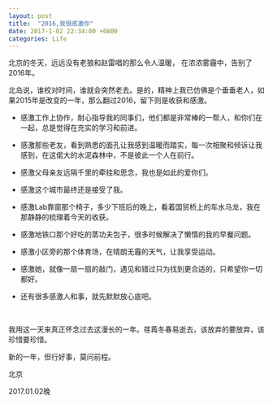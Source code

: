 ```yaml
---
layout: post
title:  "2016,我很感激你"
date: 2017-1-02 22:34:00 +0800
categories: Life
---
```




北京的冬天，远远没有老狼和赵雷唱的那么令人温暖， 在浓浓雾霾中，告别了2016年。



北岛说，谁校对时间，谁就会突然老去。是的，精神上我已仿佛是个垂垂老人，如果2015年是改变的一年，那么翻过2016，留下则是收获和感激。

 

- 感激工作上协作，耐心指导我的同事们，他们都是非常棒的一帮人，和你们在一起，总是觉得在充实的学习和前进。

- 感激那些老友，看到熟悉的面孔让我感到温暖而踏实，每一次相聚和倾诉让我感到，在这偌大的水泥森林中，不是彼此一个人在前行。

- 感激父母亲友远隔千里的牵挂和思念，我也是如此的爱你们。

- 感激这个城市最终还是接受了我。

- 感激Lab靠窗那个椅子，多少下班后的晚上，看着国贸桥上的车水马龙，我在那静静的梳理着今天的收获。

- 感激地铁口那个好吃的蒸功夫包子，很多时候解决了懒惰的我的早餐问题。

- 感激小区旁的那个体育场，在晴朗无霾的天气，让我享受运动。

- 感激她，就像一扇一扇的敲门，遇见和错过只为找到更合适的，只希望你一切都好。

- 还有很多感激人和事，就先默默放心底吧。

  ​

我用这一天来真正怀念过去这漫长的一年。荏苒冬春易逝去，该放弃的要放弃，该珍惜要珍惜。



新的一年，但行好事，莫问前程。

 

北京

2017.01.02晚